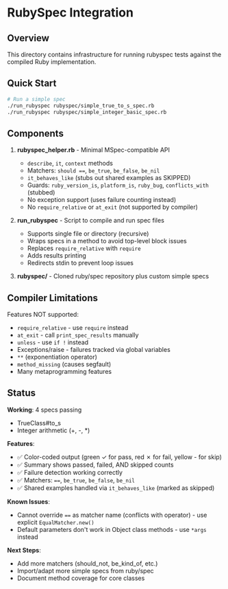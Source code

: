 # RubySpec Integration

## Overview

This directory contains infrastructure for running rubyspec tests against the compiled Ruby implementation.

## Quick Start

```bash
# Run a simple spec
./run_rubyspec rubyspec/simple_true_to_s_spec.rb
./run_rubyspec rubyspec/simple_integer_basic_spec.rb
```

## Components

1. **rubyspec_helper.rb** - Minimal MSpec-compatible API
   - `describe`, `it`, `context` methods
   - Matchers: `should ==`, `be_true`, `be_false`, `be_nil`
   - `it_behaves_like` (stubs out shared examples as SKIPPED)
   - Guards: `ruby_version_is`, `platform_is`, `ruby_bug`, `conflicts_with` (stubbed)
   - No exception support (uses failure counting instead)
   - No `require_relative` or `at_exit` (not supported by compiler)

2. **run_rubyspec** - Script to compile and run spec files
   - Supports single file or directory (recursive)
   - Wraps specs in a method to avoid top-level block issues
   - Replaces `require_relative` with `require`
   - Adds results printing
   - Redirects stdin to prevent loop issues

3. **rubyspec/** - Cloned ruby/spec repository plus custom simple specs

## Compiler Limitations

Features NOT supported:
- `require_relative` - use `require` instead  
- `at_exit` - call `print_spec_results` manually
- `unless` - use `if !` instead
- Exceptions/raise - failures tracked via global variables
- `**` (exponentiation operator)
- `method_missing` (causes segfault)
- Many metaprogramming features

## Status

**Working**: 4 specs passing
- TrueClass#to_s
- Integer arithmetic (+, -, *)

**Features**:
- ✅ Color-coded output (green ✓ for pass, red ✗ for fail, yellow - for skip)
- ✅ Summary shows passed, failed, AND skipped counts
- ✅ Failure detection working correctly
- ✅ Matchers: `==`, `be_true`, `be_false`, `be_nil`
- ✅ Shared examples handled via `it_behaves_like` (marked as skipped)

**Known Issues**:
- Cannot override `==` as matcher name (conflicts with operator) - use explicit `EqualMatcher.new()`
- Default parameters don't work in Object class methods - use `*args` instead

**Next Steps**:
- Add more matchers (should_not, be_kind_of, etc.)
- Import/adapt more simple specs from ruby/spec
- Document method coverage for core classes
